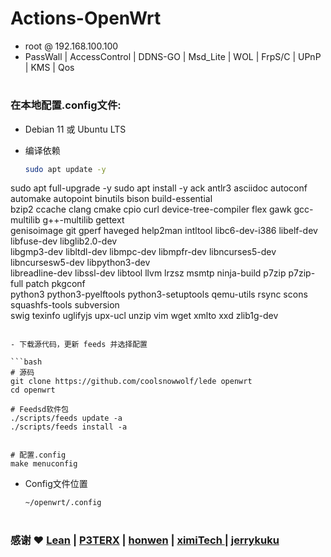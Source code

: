 # Actions-OpenWrt

- root  @  192.168.100.100
- PassWall | AccessControl | DDNS-GO | Msd_Lite | WOL | FrpS/C | UPnP | KMS | Qos 
#
### 在本地配置.config文件:
- Debian 11 或 Ubuntu LTS
- 编译依赖

   ```bash
   sudo apt update -y
sudo apt full-upgrade -y
sudo apt install -y ack antlr3 asciidoc autoconf automake autopoint binutils bison build-essential \
bzip2 ccache clang cmake cpio curl device-tree-compiler flex gawk gcc-multilib g++-multilib gettext \
genisoimage git gperf haveged help2man intltool libc6-dev-i386 libelf-dev libfuse-dev libglib2.0-dev \
libgmp3-dev libltdl-dev libmpc-dev libmpfr-dev libncurses5-dev libncursesw5-dev libpython3-dev \
libreadline-dev libssl-dev libtool llvm lrzsz msmtp ninja-build p7zip p7zip-full patch pkgconf \
python3 python3-pyelftools python3-setuptools qemu-utils rsync scons squashfs-tools subversion \
swig texinfo uglifyjs upx-ucl unzip vim wget xmlto xxd zlib1g-dev
   ```

- 下载源代码，更新 feeds 并选择配置

   ```bash
   # 源码
   git clone https://github.com/coolsnowwolf/lede openwrt
   cd openwrt

   # Feedsd软件包
   ./scripts/feeds update -a
   ./scripts/feeds install -a
   

   # 配置.config
   make menuconfig
   ```

- Config文件位置
  ```bash
  ~/openwrt/.config
  ```

#
### 感谢 ❤️  [Lean](https://github.com/coolsnowwolf/lede) |  [P3TERX](https://github.com/P3TERX/Actions-OpenWrt)  |  [honwen](https://github.com/honwen/luci-app-aliddns) |  [ximiTech ](https://github.com/ximiTech)  |  [jerrykuku](https://github.com/jerrykuku)
